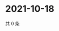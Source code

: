 # 2021-10-18

共 0 条

<!-- BEGIN WEIBO -->
<!-- 最后更新时间 Mon Oct 18 2021 16:10:36 GMT+0800 (China Standard Time) -->

<!-- END WEIBO -->
